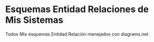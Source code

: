 # Esquemas Entidad Relaciones de Mis Sistemas
Todos Mis esquemas Entidad Relación manejados con diagrams.net
